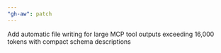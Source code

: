 ```yaml
---
"gh-aw": patch
---
```


Add automatic file writing for large MCP tool outputs exceeding 16,000 tokens with compact schema descriptions
